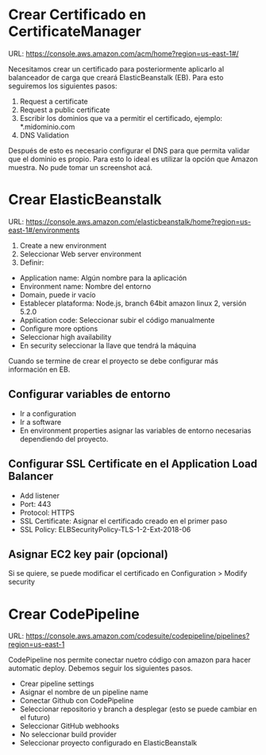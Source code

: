 # Crear Certificado en CertificateManager

URL: https://console.aws.amazon.com/acm/home?region=us-east-1#/

Necesitamos crear un certificado para posteriormente aplicarlo al balanceador de carga que creará ElasticBeanstalk (EB). Para esto seguiremos los siguientes pasos:

1. Request a certificate
2. Request a public certificate
3. Escribir los dominios que va a permitir el certificado, ejemplo: *.midominio.com
4. DNS Validation

Después de esto es necesario configurar el DNS para que permita validar que el dominio es propio. Para esto lo ideal es utilizar la opción que Amazon muestra. No pude tomar un screenshot acá.

# Crear ElasticBeanstalk

URL: https://console.aws.amazon.com/elasticbeanstalk/home?region=us-east-1#/environments

1. Create a new environment
2. Seleccionar Web server environment
3. Definir:
- Application name: Algún nombre para la aplicación
- Environment name: Nombre del entorno
- Domain, puede ir vacío
- Establecer plataforma: Node.js, branch 64bit amazon linux 2, versión 5.2.0
- Application code: Seleccionar subir el código manualmente
- Configure more options
- Seleccionar high availability
- En security seleccionar la llave que tendrá la máquina

Cuando se termine de crear el proyecto se debe configurar más información en EB.

## Configurar variables de entorno

* Ir a configuration
* Ir a software
* En environment properties asignar las variables de entorno necesarias dependiendo del proyecto.

## Configurar SSL Certificate en el Application Load Balancer

* Add listener
* Port: 443
* Protocol: HTTPS
* SSL Certificate: Asignar el certificado creado en el primer paso
* SSL Policy: ELBSecurityPolicy-TLS-1-2-Ext-2018-06

## Asignar EC2 key pair (opcional)

Si se quiere, se puede modificar el certificado en Configuration > Modify security

# Crear CodePipeline

URL: https://console.aws.amazon.com/codesuite/codepipeline/pipelines?region=us-east-1

CodePipeline nos permite conectar nuetro código con amazon para hacer automatic deploy. Debemos seguir los siguientes pasos.

* Crear pipeline settings
* Asignar el nombre de un pipeline name
* Conectar Github con CodePipeline
* Seleccionar repositorio y branch a desplegar (esto se puede cambiar en el futuro)
* Seleccionar GitHub webhooks
* No seleccionar build provider
* Seleccionar proyecto configurado en ElasticBeanstalk


